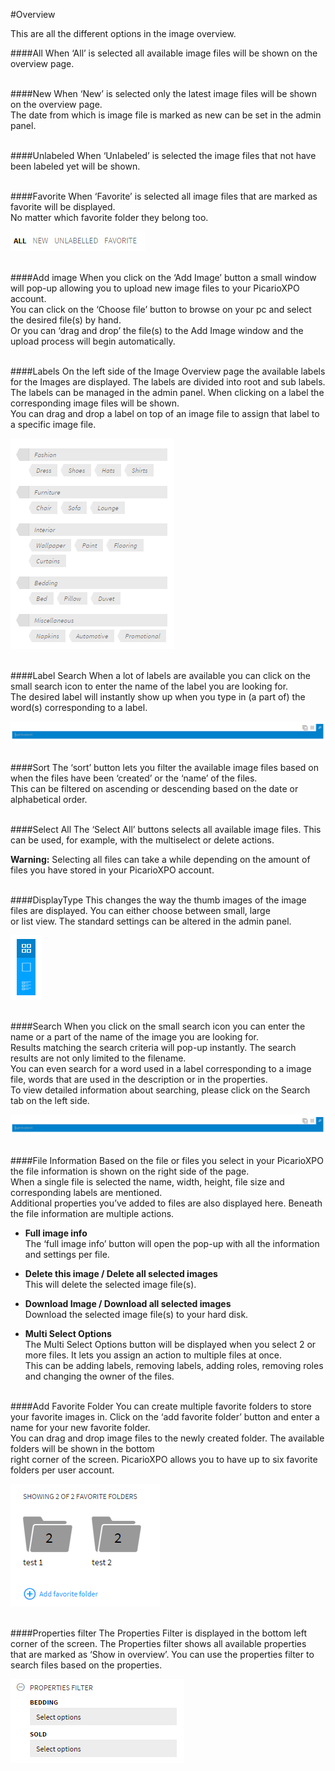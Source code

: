 #Overview

This are all the different options in the image overview.

####All
When ‘All’ is selected all available image files will be shown on the overview page.
<br/><br/>

####New
When ‘New’ is selected only the latest image files will be shown on the overview page.<br/>
The date from which is image file is marked as new can be set in the admin panel.
<br/><br/>

####Unlabeled
When ‘Unlabeled’ is selected the image files that not have been labeled yet will be shown.
<br/><br/>

####Favorite
When ‘Favorite’ is selected all image files that are marked as favorite will be displayed.<br/>
No matter which favorite folder they belong too.

![Sort](/Doc/4.Images/images/Sort.png "Sort")
<br/><br/>

####Add image
When you click on the ‘Add Image’ button a small window will pop-up allowing you to upload new image files to your PicarioXPO account.<br/>
You can click on the ‘Choose file’ button to browse on your pc and select the desired file(s) by hand.<br/>
Or you can ‘drag and drop’ the file(s) to the Add Image window and the upload process will begin automatically.
<br/><br/>

####Labels
On the left side of the Image Overview page the available labels for the Images are displayed. The labels are divided into root and sub labels.<br/>
The labels can be managed in the admin panel. When clicking on a label the corresponding image files will be shown. <br>
You can drag and drop a label on top of an image file to assign that label to a specific image file.

![Labels](/Doc/4.Images/images/Labels.png "Labels")
<br/><br/>

####Label Search
When a lot of labels are available you can click on the small search icon to enter the name of the label you are looking for.<br/>
The desired label will instantly show up when you type in (a part of) the word(s) corresponding to a label.

![Search](/Doc/4.Images/images/Search.png "Search")
<br/><br/>

####Sort
The ‘sort’ button lets you filter the available image files based on when the files have been ‘created’ or the ‘name’ of the files.<br/>
This can be filtered on ascending or descending based on the date or alphabetical order.
<br/><br/>

####Select All
The ‘Select All’ buttons selects all available image files. This can be used, for example, with the multiselect or delete actions.<br/>

<b>Warning:</b> Selecting all files can take a while depending on the amount of files you have stored in your PicarioXPO account.
<br/><br/>

####DisplayType
This changes the way the thumb images of the image files are displayed. You can either choose between small, large <br/>
or list view. The standard settings can be altered in the admin panel.

![Display Type](/Doc/4.Images/images/Displaytype.png "Display Type")
<br/><br/>

####Search
When you click on the small search icon you can enter the name or a part of the name of the image you are looking for.<br/>
Results matching the search criteria will pop-up instantly. The search results are not only limited to the filename. <br/>
You can even search for a word used in a label corresponding to a image file, words that are used in the description or in the properties.<br/>
To view detailed information about searching, please click on the Search tab on the left side.

![Search](/Doc/4.Images/images/Search.png "Search")
<br/><br/>

####File Information
Based on the file or files you select in your PicarioXPO the file information is shown on the right side of the page. <br/>
When a single file is selected the name, width, height, file size and corresponding labels are mentioned. <br/>
Additional properties you’ve added to files are also displayed here. Beneath the file information are multiple actions.  

  + <b>Full image info</b><br>
The ‘full image info’ button will open the pop-up with all the information and settings per file.

  + <b>Delete this image / Delete all selected images</b><br>
	This will delete the selected image file(s).  

  + <b>Download Image / Download all selected images</b><br>
	Download the selected image file(s) to your hard disk.

  + <b>Multi Select Options</b><br>
The Multi Select Options button will be displayed when you select 2 or more files. It lets you assign an action to multiple files at once. <br/>
This can be adding labels, removing labels, adding roles, removing roles and changing the owner of the files.
<br/><br/>

####Add Favorite Folder
You can create multiple favorite folders to store your favorite images in. Click on the ‘add favorite folder’ button and enter a name for your new favorite folder.<br/>
You can drag and drop image files to the newly created folder. The available folders will be shown in the bottom <br/>
right corner of the screen. PicarioXPO allows you to have up to six favorite folders per user account.

![Favorite_Folders](/Doc/4.Images/images/Favorite_Folders.png "Favorite Folders")
<br/><br/>

####Properties filter
The Properties Filter is displayed in the bottom left corner of the screen. The Properties filter shows all available properties<br/>
 that are marked as ‘Show in overview’. You can use the properties filter to search files based on the properties.

![Properties Filter](/Doc/4.Images/images/Properties_filter.png "Properties Filter")
